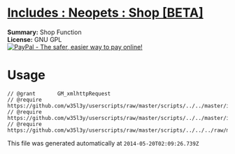 
# [Includes : Neopets : Shop [BETA]](.)

**Summary:** Shop Function<br />
**License:** GNU GPL<br />
[![PayPal - The safer, easier way to pay online!](https://www.paypalobjects.com/en_US/i/btn/btn_donate_SM.gif "PayPal - The safer, easier way to pay online!")](http://goo.gl/Fv19S)

# Usage
```
// @grant		GM_xmlhttpRequest
// @require	https://github.com/w35l3y/userscripts/raw/master/scripts/../../master/includes/56489.user.js
// @require	https://github.com/w35l3y/userscripts/raw/master/scripts/../../master/includes/63808.user.js
// @require	https://github.com/w35l3y/userscripts/raw/master/scripts/../../../raw/master/includes/Includes__Neopets__Shop_[BETA]/56562.user.js
```

This file was generated automatically at `2014-05-20T02:09:26.739Z`